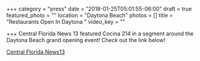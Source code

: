 +++
category = "press"
date = "2018-01-25T05:01:55-06:00"
draft = true
featured_photo = ""
location = "Daytona Beach"
photos = []
title = "Restaurants Open In Daytona "
video_key = ""

+++
Central Florida News 13  featured Cocina 214 in a segment around the Daytona Beach grand opening event! Check out the link below! 

[Central Florida News13 ](https://www.dropbox.com/sh/iwul7d8xpsw8f7z/AACgEA4lKW5-bbMciWdLEdx4a?dl=0&preview=CFNEWS13_01-25-2018_19.37.43.mp4)